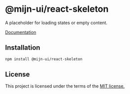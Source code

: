 # @mijn-ui/react-skeleton

A placeholder for loading states or empty content.

[Documentation](https://mijn-ui.vercel.app/docs/components/skeleton)

## Installation

```sh
npm install @mijn-ui/react-skeleton
```

## License

This project is licensed under the terms of the [MIT license.](https://github.com/mijn-ui/mijn-ui-react/blob/main/LICENSE)

